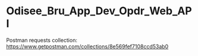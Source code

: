 # Odisee_Bru_App_Dev_Opdr_Web_API
 
Postman requests collection: https://www.getpostman.com/collections/8e569fef7108ccd53ab0
